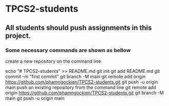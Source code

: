 # TPCS2-students
## All students should push assignments in this project.
### Some necessary commands are shown as bellow


create a new repository on the command line

echo "# TPCS2-students" >> README.md
git init
git add README.md
git commit -m "first commit"
git branch -M main
git remote add origin https://github.com/phamngockien/TPCS2-students.git
git push -u origin main
push an existing repository from the command line
git remote add origin https://github.com/phamngockien/TPCS2-students.git
git branch -M main
git push -u origin main
